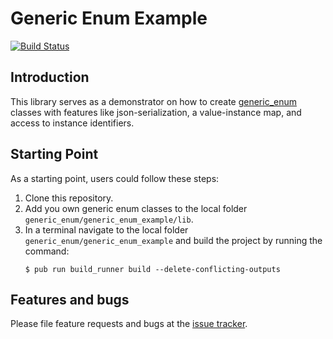 # Generic Enum Example
[![Build Status](https://travis-ci.com/simphotonics/generic_enum.svg?branch=master)](https://travis-ci.com/simphotonics/generic_enum)


## Introduction

This library serves as a demonstrator on how to create [generic_enum] classes with features
like json-serialization, a value-instance map, and access to instance identifiers.

## Starting Point

As a starting point, users could follow these steps:
1. Clone this repository.
2. Add you own generic enum classes to the local folder `generic_enum/generic_enum_example/lib`.
3. In a terminal navigate to the local folder `generic_enum/generic_enum_example` and build the project by running the command:
   ```Shell
   $ pub run build_runner build --delete-conflicting-outputs
   ```

## Features and bugs
Please file feature requests and bugs at the [issue tracker].

[issue tracker]: https://github.com/simphotonics/generic_enum/issues
[generic_enum]: https://pub.dev/packages/generic_enum
[generic_enum_annotation]: https://pub.dev/packages/generic_enum_annotation
[generic_enum_builder]: https://pub.dev/packages/generic_enum_builder
